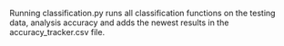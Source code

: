 Running classification.py runs all classification functions on the testing data, analysis accuracy and adds the newest results in the accuracy_tracker.csv file. 

